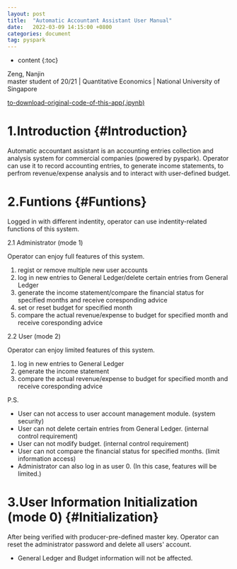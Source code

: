 ```yaml
---
layout: post
title:  "Automatic Accountant Assistant User Manual"
date:   2022-03-09 14:15:00 +0800
categories: document
tag: pyspark
---
```


* content
{:toc}

<script type="text/javascript" src="https://cdn.mathjax.org/mathjax/latest/MathJax.js?config=TeX-AMS-MML_HTMLorMML"></script>

Zeng, Nanjin  
master student of 20/21 | Quantitative Economics | National University of Singapore

[to-download-original-code-of-this-app(.ipynb)](https://github.com/NanjinZeng/Pyspark_test/blob/main/AAA%20version%201.0%20.ipynb)

1.Introduction		{#Introduction}
====================================
Automatic accountant assistant is an accounting entries collection and analysis system for commercial companies (powered by pyspark). Operator can use it to record accounting entries, to generate income statements, to perfrom revenue/expense analysis and to interact with user-defined budget.



2.Funtions		{#Funtions}
=====================================
Logged in with different indentity, operator can use indentity-related functions of this system.

2.1 Administrator (mode 1)

Operator can enjoy full features of this system.

1. regist or remove multiple new user accounts
2. log in new entries to General Ledger/delete certain entries from General Ledger
3. generate the income statement/compare the financial status for specified months and receive coresponding advice
4. set or reset budget for specified month
5. compare the actual revenue/expense to budget for specified month and receive coresponding advice

2.2 User (mode 2)

Operator can enjoy limited features of this system.

1. log in new entries to General Ledger
2. generate the income statement
3. compare the actual revenue/expense to budget for specified month and receive coresponding advice

P.S.

+ User can not access to user account management module. (system security)
+ User can not delete certain entries from General Ledger. (internal control requirement)
+ User can not modify budget. (internal control requirement)
+ User can not compare the financial status for specified months. (limit information access)
+ Administrator can also log in as user 0. (In this case, features will be limited.)




3.User Information Initialization (mode 0)		{#Initialization}
=================================================
After being verified with producer-pre-defined master key. Operator can reset the administrator password and delete all users' account.

+ General Ledger and Budget information will not be affected.